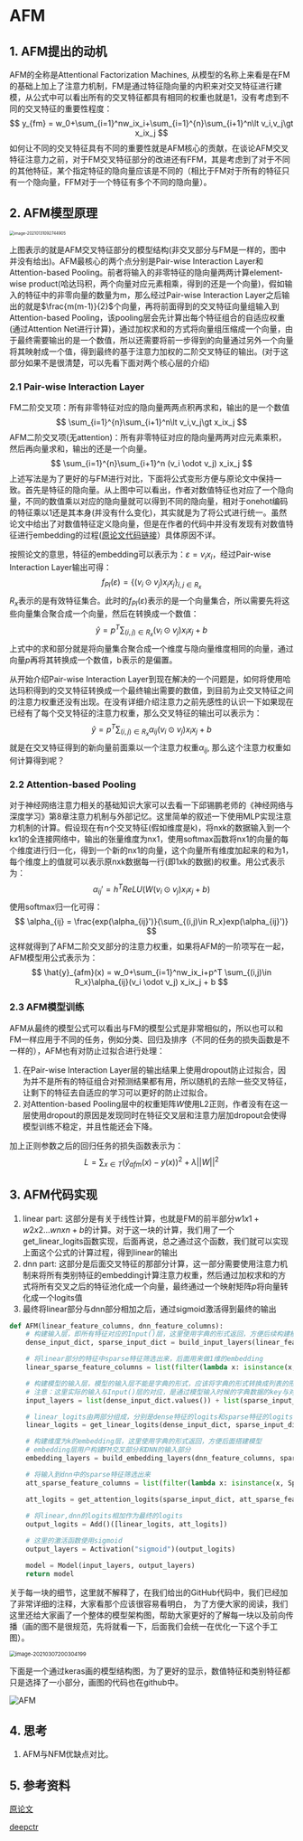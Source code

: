 # AFM

## 1. AFM提出的动机

AFM的全称是Attentional Factorization Machines, 从模型的名称上来看是在FM的基础上加上了注意力机制，FM是通过特征隐向量的内积来对交叉特征进行建模，从公式中可以看出所有的交叉特征都具有相同的权重也就是1，没有考虑到不同的交叉特征的重要性程度：
$$
y_{fm} = w_0+\sum_{i=1}^nw_ix_i+\sum_{i=1}^{n}\sum_{i+1}^n\lt v_i,v_j\gt x_ix_j
$$
如何让不同的交叉特征具有不同的重要性就是AFM核心的贡献，在谈论AFM交叉特征注意力之前，对于FM交叉特征部分的改进还有FFM，其是考虑到了对于不同的其他特征，某个指定特征的隐向量应该是不同的（相比于FM对于所有的特征只有一个隐向量，FFM对于一个特征有多个不同的隐向量）。

## 2. AFM模型原理

<img src="https://ryluo.oss-cn-chengdu.aliyuncs.com/图片image-20210131092744905.png" alt="image-20210131092744905" style="zoom: 50%;" />

上图表示的就是AFM交叉特征部分的模型结构(非交叉部分与FM是一样的，图中并没有给出)。AFM最核心的两个点分别是Pair-wise Interaction Layer和Attention-based Pooling。前者将输入的非零特征的隐向量两两计算element-wise product(哈达玛积，两个向量对应元素相乘，得到的还是一个向量)，假如输入的特征中的非零向量的数量为m，那么经过Pair-wise Interaction Layer之后输出的就是$\frac{m(m-1)}{2}$个向量，再将前面得到的交叉特征向量组输入到Attention-based Pooling，该pooling层会先计算出每个特征组合的自适应权重(通过Attention Net进行计算)，通过加权求和的方式将向量组压缩成一个向量，由于最终需要输出的是一个数值，所以还需要将前一步得到的向量通过另外一个向量将其映射成一个值，得到最终的基于注意力加权的二阶交叉特征的输出。(对于这部分如果不是很清楚，可以先看下面对两个核心层的介绍)

### 2.1 Pair-wise Interaction Layer

FM二阶交叉项：所有非零特征对应的隐向量两两点积再求和，输出的是一个数值
$$
\sum_{i=1}^{n}\sum_{i+1}^n\lt v_i,v_j\gt x_ix_j
$$
AFM二阶交叉项(无attention)：所有非零特征对应的隐向量两两对应元素乘积，然后再向量求和，输出的还是一个向量。
$$
\sum_{i=1}^{n}\sum_{i+1}^n (v_i \odot v_j) x_ix_j
$$
上述写法是为了更好的与FM进行对比，下面将公式变形方便与原论文中保持一致。首先是特征的隐向量。从上图中可以看出，作者对数值特征也对应了一个隐向量，不同的数值乘以对应的隐向量就可以得到不同的隐向量，相对于onehot编码的特征乘以1还是其本身(并没有什么变化)，其实就是为了将公式进行统一。虽然论文中给出了对数值特征定义隐向量，但是在作者的代码中并没有发现有对数值特征进行embedding的过程([原论文代码链接](https://github.com/hexiangnan/attentional_factorization_machine/blob/master/code/AFM.py)）具体原因不详。

按照论文的意思，特征的embedding可以表示为：$\varepsilon = {v_ix_i}$，经过Pair-wise Interaction Layer输出可得：
$$
f_{PI}(\varepsilon)=\{(v_i \odot v_j) x_ix_j\}_{i,j \in R_x}
$$
$R_x$表示的是有效特征集合。此时的$f_{PI}(\varepsilon)$表示的是一个向量集合，所以需要先将这些向量集合聚合成一个向量，然后在转换成一个数值：
$$
\hat{y} = p^T \sum_{(i,j)\in R_x}(v_i \odot v_j) x_ix_j + b
$$
上式中的求和部分就是将向量集合聚合成一个维度与隐向量维度相同的向量，通过向量$p$再将其转换成一个数值，b表示的是偏置。

从开始介绍Pair-wise Interaction Layer到现在解决的一个问题是，如何将使用哈达玛积得到的交叉特征转换成一个最终输出需要的数值，到目前为止交叉特征之间的注意力权重还没有出现。在没有详细介绍注意力之前先感性的认识一下如果现在已经有了每个交叉特征的注意力权重，那么交叉特征的输出可以表示为：
$$
\hat{y} = p^T \sum_{(i,j)\in R_x}\alpha_{ij}(v_i \odot v_j) x_ix_j + b
$$
就是在交叉特征得到的新向量前面乘以一个注意力权重$\alpha_{ij}$, 那么这个注意力权重如何计算得到呢？

### 2.2 Attention-based Pooling

对于神经网络注意力相关的基础知识大家可以去看一下邱锡鹏老师的《神经网络与深度学习》第8章注意力机制与外部记忆。这里简单的叙述一下使用MLP实现注意力机制的计算。假设现在有n个交叉特征(假如维度是k)，将nxk的数据输入到一个kx1的全连接网络中，输出的张量维度为nx1，使用softmax函数将nx1的向量的每个维度进行归一化，得到一个新的nx1的向量，这个向量所有维度加起来的和为1，每个维度上的值就可以表示原nxk数据每一行(即1xk的数据)的权重。用公式表示为：
$$
\alpha_{ij}' = h^T ReLU(W(v_i \odot v_j)x_ix_j + b)
$$
使用softmax归一化可得：
$$
\alpha_{ij} = \frac{exp(\alpha_{ij}')}{\sum_{(i,j)\in R_x}exp(\alpha_{ij}')}
$$
这样就得到了AFM二阶交叉部分的注意力权重，如果将AFM的一阶项写在一起，AFM模型用公式表示为：
$$
\hat{y}_{afm}(x) = w_0+\sum_{i=1}^nw_ix_i+p^T \sum_{(i,j)\in R_x}\alpha_{ij}(v_i \odot v_j) x_ix_j + b
$$
### 2.3 AFM模型训练

AFM从最终的模型公式可以看出与FM的模型公式是非常相似的，所以也可以和FM一样应用于不同的任务，例如分类、回归及排序（不同的任务的损失函数是不一样的），AFM也有对防止过拟合进行处理：

1. 在Pair-wise Interaction Layer层的输出结果上使用dropout防止过拟合，因为并不是所有的特征组合对预测结果都有用，所以随机的去除一些交叉特征，让剩下的特征去自适应的学习可以更好的防止过拟合。
2. 对Attention-based Pooling层中的权重矩阵$W$使用L2正则，作者没有在这一层使用dropout的原因是发现同时在特征交叉层和注意力层加dropout会使得模型训练不稳定，并且性能还会下降。

加上正则参数之后的回归任务的损失函数表示为：
$$
L = \sum_{x\in T} (\hat{y}_{afm}(x) - y(x))^2 + \lambda ||W||^2
$$
## 3. AFM代码实现

1. linear part: 这部分是有关于线性计算，也就是FM的前半部分$w1x1+w2x2...wnxn+b$的计算。对于这一块的计算，我们用了一个get_linear_logits函数实现，后面再说，总之通过这个函数，我们就可以实现上面这个公式的计算过程，得到linear的输出
2. dnn part: 这部分是后面交叉特征的那部分计算，这一部分需要使用注意力机制来将所有类别特征的embedding计算注意力权重，然后通过加权求和的方式将所有交叉之后的特征池化成一个向量，最终通过一个映射矩阵$p$将向量转化成一个logits值
3. 最终将linear部分与dnn部分相加之后，通过sigmoid激活得到最终的输出

```python
def AFM(linear_feature_columns, dnn_feature_columns):
    # 构建输入层，即所有特征对应的Input()层，这里使用字典的形式返回，方便后续构建模型
    dense_input_dict, sparse_input_dict = build_input_layers(linear_feature_columns + dnn_feature_columns)

    # 将linear部分的特征中sparse特征筛选出来，后面用来做1维的embedding
    linear_sparse_feature_columns = list(filter(lambda x: isinstance(x, SparseFeat), linear_feature_columns))

    # 构建模型的输入层，模型的输入层不能是字典的形式，应该将字典的形式转换成列表的形式
    # 注意：这里实际的输入与Input()层的对应，是通过模型输入时候的字典数据的key与对应name的Input层
    input_layers = list(dense_input_dict.values()) + list(sparse_input_dict.values())

    # linear_logits由两部分组成，分别是dense特征的logits和sparse特征的logits
    linear_logits = get_linear_logits(dense_input_dict, sparse_input_dict, linear_sparse_feature_columns)

    # 构建维度为k的embedding层，这里使用字典的形式返回，方便后面搭建模型
    # embedding层用户构建FM交叉部分和DNN的输入部分
    embedding_layers = build_embedding_layers(dnn_feature_columns, sparse_input_dict, is_linear=False)

    # 将输入到dnn中的sparse特征筛选出来
    att_sparse_feature_columns = list(filter(lambda x: isinstance(x, SparseFeat), dnn_feature_columns))

    att_logits = get_attention_logits(sparse_input_dict, att_sparse_feature_columns, embedding_layers) # B x (n(n-1)/2)
    
    # 将linear,dnn的logits相加作为最终的logits
    output_logits = Add()([linear_logits, att_logits])

    # 这里的激活函数使用sigmoid
    output_layers = Activation("sigmoid")(output_logits)

    model = Model(input_layers, output_layers)
    return model
```

关于每一块的细节，这里就不解释了，在我们给出的GitHub代码中，我们已经加了非常详细的注释，大家看那个应该很容易看明白， 为了方便大家的阅读，我们这里还给大家画了一个整体的模型架构图，帮助大家更好的了解每一块以及前向传播（画的图不是很规范，先将就看一下，后面我们会统一在优化一下这个手工图）。

<img src="https://ryluo.oss-cn-chengdu.aliyuncs.com/图片image-20210307200304199.png" alt="image-20210307200304199" style="zoom:67%;" />

下面是一个通过keras画的模型结构图，为了更好的显示，数值特征和类别特征都只是选择了一小部分，画图的代码也在github中。

![AFM](https://ryluo.oss-cn-chengdu.aliyuncs.com/图片AFM.png)

## 4. 思考

1. AFM与NFM优缺点对比。



## 5. 参考资料

[原论文](https://www.ijcai.org/Proceedings/2017/0435.pdf)

[deepctr](https://github.com/shenweichen/DeepCTR)



